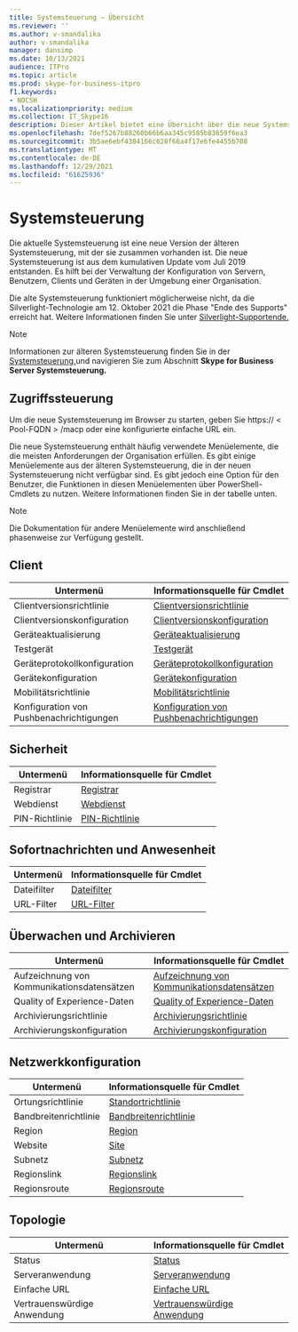 ```yaml
---
title: Systemsteuerung – Übersicht
ms.reviewer: ''
ms.author: v-smandalika
author: v-smandalika
manager: dansimp
ms.date: 10/13/2021
audience: ITPro
ms.topic: article
ms.prod: skype-for-business-itpro
f1.keywords:
- NOCSH
ms.localizationpriority: medium
ms.collection: IT_Skype16
description: Dieser Artikel bietet eine Übersicht über die neue Systemsteuerung.
ms.openlocfilehash: 7def5267b88260b66b6aa345c9585b83659f6ea3
ms.sourcegitcommit: 3b5ae6ebf4384166c628f66a4f17e6fe4455b708
ms.translationtype: MT
ms.contentlocale: de-DE
ms.lasthandoff: 12/29/2021
ms.locfileid: "61625936"
---
```

# <a name="control-panel"></a>Systemsteuerung

Die aktuelle Systemsteuerung ist eine neue Version der älteren Systemsteuerung, mit der sie zusammen vorhanden ist. Die neue Systemsteuerung ist aus dem kumulativen Update vom Juli 2019 entstanden. Es hilft bei der Verwaltung der Konfiguration von Servern, Benutzern, Clients und Geräten in der Umgebung einer Organisation.

Die alte Systemsteuerung funktioniert möglicherweise nicht, da die Silverlight-Technologie am 12. Oktober 2021 die Phase "Ende des Supports" erreicht hat. Weitere Informationen finden Sie unter [Silverlight-Supportende.](https://support.microsoft.com/windows/silverlight-end-of-support-0a3be3c7-bead-e203-2dfd-74f0a64f1788)

> [!NOTE]
> Informationen zur älteren Systemsteuerung finden Sie in der [Systemsteuerung,](../SfbServer/management-tools/install-and-open-administrative-tools.md)und navigieren Sie zum Abschnitt **Skype for Business Server Systemsteuerung.**

## <a name="access-control-panel"></a>Zugriffssteuerung

Um die neue Systemsteuerung im Browser zu starten, geben Sie https:// &lt; Pool-FQDN &gt; /macp oder eine konfigurierte einfache URL ein.

Die neue Systemsteuerung enthält häufig verwendete Menüelemente, die die meisten Anforderungen der Organisation erfüllen. Es gibt einige Menüelemente aus der älteren Systemsteuerung, die in der neuen Systemsteuerung nicht verfügbar sind. Es gibt jedoch eine Option für den Benutzer, die Funktionen in diesen Menüelementen über PowerShell-Cmdlets zu nutzen. Weitere Informationen finden Sie in der tabelle unten.

> [!NOTE]
> Die Dokumentation für andere Menüelemente wird anschließend phasenweise zur Verfügung gestellt.

## <a name="client"></a>Client

|Untermenü  |Informationsquelle für Cmdlet  |
|---------|---------|
|Clientversionsrichtlinie         |    [Clientversionsrichtlinie](use-powershell-client-menu.md#client-version-policy)     |
|Clientversionskonfiguration      |  [Clientversionskonfiguration](use-powershell-client-menu.md#client-version-configuration)       |
|Geräteaktualisierung    | [Geräteaktualisierung](use-powershell-client-menu.md#device-update)        |
|Testgerät     | [Testgerät](use-powershell-client-menu.md#test-device)        |
|Geräteprotokollkonfiguration         |    [Geräteprotokollkonfiguration](use-powershell-client-menu.md#device-log-configuration)     |
|Gerätekonfiguration         |    [Gerätekonfiguration](use-powershell-client-menu.md#device-configuration)     |
|Mobilitätsrichtlinie         |    [Mobilitätsrichtlinie](use-powershell-client-menu.md#mobility-policy)     |
|Konfiguration von Pushbenachrichtigungen         |    [Konfiguration von Pushbenachrichtigungen](use-powershell-client-menu.md#push-notification-configuration)     |

## <a name="security"></a>Sicherheit

|Untermenü  |Informationsquelle für Cmdlet  |
|---------|---------|
|Registrar         |    [Registrar](use-powershell-security-menu.md#registrar)     |
|Webdienst      |  [Webdienst](use-powershell-security-menu.md#web-service)       |
|PIN-Richtlinie    | [PIN-Richtlinie](use-powershell-security-menu.md#pin-policy)        |

## <a name="im-and-presence"></a>Sofortnachrichten und Anwesenheit

|Untermenü  |Informationsquelle für Cmdlet  |
|---------|---------|
|Dateifilter         |    [Dateifilter](use-powershell-im-and-presence-menu.md#file-filter)     |
|URL-Filter      |  [URL-Filter](use-powershell-im-and-presence-menu.md#url-filter)       |

## <a name="monitoring-and-archiving"></a>Überwachen und Archivieren

|Untermenü  |Informationsquelle für Cmdlet  |
|---------|---------|
|Aufzeichnung von Kommunikationsdatensätzen       |    [Aufzeichnung von Kommunikationsdatensätzen](use-powershell-monitoring-and-archiving-menu.md#call-detail-recording)     |
|Quality of Experience-Daten      |  [Quality of Experience-Daten](use-powershell-monitoring-and-archiving-menu.md#quality-of-experience-data)       |
|Archivierungsrichtlinie       |    [Archivierungsrichtlinie](use-powershell-monitoring-and-archiving-menu.md#archiving-policy)     |
|Archivierungskonfiguration      |  [Archivierungskonfiguration](use-powershell-monitoring-and-archiving-menu.md#archiving-configuration)       |

## <a name="network-configuration"></a>Netzwerkkonfiguration

|Untermenü  |Informationsquelle für Cmdlet  |
|---------|---------|
|Ortungsrichtlinie       |    [Standortrichtlinie](use-powershell-network-configuration-menu.md#location-policy)     |
|Bandbreitenrichtlinie      |  [Bandbreitenrichtlinie](use-powershell-network-configuration-menu.md#bandwidth-policy)       |
|Region       |    [Region](use-powershell-network-configuration-menu.md#region)     |
|Website      |  [Site](use-powershell-network-configuration-menu.md#site)       |
|Subnetz      |  [Subnetz](use-powershell-network-configuration-menu.md#subnet)       |
|Regionslink       |    [Regionslink](use-powershell-network-configuration-menu.md#region-link)     |
|Regionsroute      |  [Regionsroute](use-powershell-network-configuration-menu.md#region-route)       |

## <a name="topology"></a>Topologie

|Untermenü  |Informationsquelle für Cmdlet  |
|---------|---------|
|Status       |    [Status](use-powershell-topology-menu.md#status)     |
|Serveranwendung      |  [Serveranwendung](use-powershell-topology-menu.md#server-application)       |
|Einfache URL       |    [Einfache URL](use-powershell-topology-menu.md#simple-url)     |
|Vertrauenswürdige Anwendung       |    [Vertrauenswürdige Anwendung](use-powershell-topology-menu.md#trusted-application)     |
